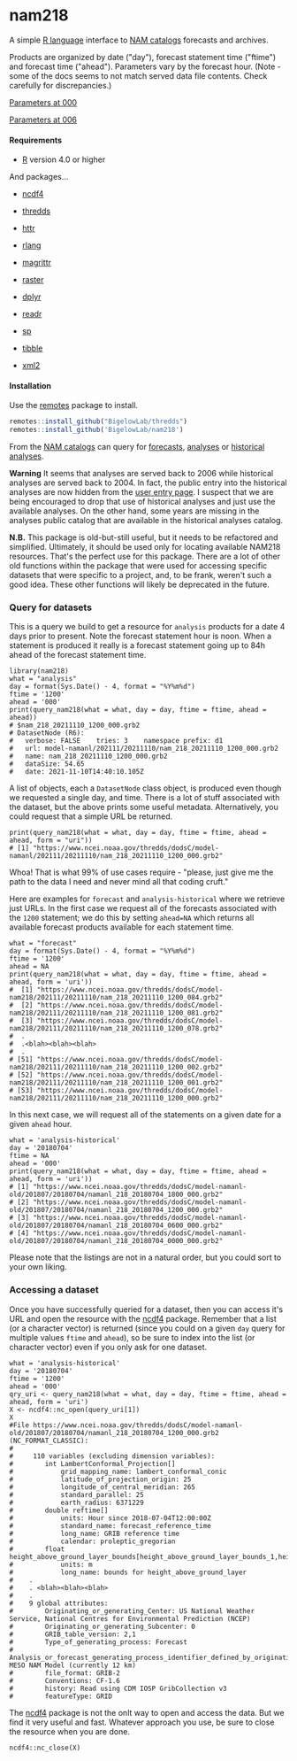 # nam218

A simple [R language](https://www.r-project.org/) interface to
[NAM catalogs](https://www.ncei.noaa.gov/products/weather-climate-models/north-american-mesoscale) forecasts and archives.

Products are organized by date ("day"), forecast statement time ("ftime") and forecast time ("ahead"). Parameters vary by the forecast hour. (Note - some of the docs seems to not match
served data file contents.  Check carefully for discrepancies.)

[Parameters at 000](https://www.nco.ncep.noaa.gov/pmb/products/nam/nam.t00z.awphys00.tm00.grib2.shtml)

[Parameters at 006](https://www.nco.ncep.noaa.gov/pmb/products/nam/nam.t00z.awphys06.tm00.grib2.shtml)


#### Requirements

+ [R](https://www.r-project.org/) version 4.0 or higher

And packages...


  + [ncdf4](https://CRAN.R-project.org/package=ncdf4)
  
  + [thredds](https://github.com/BigelowLab/thredds)
  
  + [httr](https://CRAN.R-project.org/package=httr)
  
  + [rlang](https://CRAN.R-project.org/package=rlang)
  
  + [magrittr](https://CRAN.R-project.org/package=magrittr)
  
  + [raster](https://CRAN.R-project.org/package=raster)
  
  + [dplyr](https://CRAN.R-project.org/package=dplyr)
  
  + [readr](https://CRAN.R-project.org/package=readr)
  
  + [sp](https://CRAN.R-project.org/package=sp)
  
  + [tibble](https://CRAN.R-project.org/package=tibble)
  
  + [xml2](https://CRAN.R-project.org/package=xml2)
    

#### Installation

Use the [remotes](https://CRAN.R-project.org/package=remotes) package to install.
```r
remotes::install_github("BigelowLab/thredds")
remotes::install_github('BigelowLab/nam218')
```


From the [NAM catalogs](https://www.ncei.noaa.gov/products/weather-climate-models/north-american-mesoscale) can query for [forecasts](https://www.ncei.noaa.gov/thredds/catalog/model-nam218/catalog.html), [analyses](https://www.ncei.noaa.gov/thredds/catalog/model-namanl/catalog.html) or [historical analyses](https://www.ncei.noaa.gov/thredds/catalog/model-namanl-old/catalog.html).  

**Warning** It seems that analyses are served back to 2006 while historical analyses are served back to 2004.  In fact, the public entry into the historical analyses are now hidden from the [user entry page](https://www.ncei.noaa.gov/products/weather-climate-models/north-american-mesoscale). I suspect that we are being encouraged to drop that use of historical analyses and just use the available analyses. On the other hand, some years are missing in the analyses public catalog that are available in the historical analyses catalog. 

**N.B.** This package is old-but-still useful, but it needs to be refactored and simplified. Ultimately, it should be used only for locating available NAM218 resources. That's the perfect use for this package.  There are a lot of other old functions within the package that were used for accessing specific datasets that were specific to a project, and, to be frank, weren't such a good idea.  These other functions will likely be deprecated in the future.  



### Query for datasets

This is a query we build to get a resource for `analysis` products for a date 4 days prior to present.  Note the forecast statement hour is noon.  When a statement is produced it really is a forecast statement going up to 84h ahead of the forecast statement time. 

```
library(nam218)
what = "analysis"
day = format(Sys.Date() - 4, format = "%Y%m%d")
ftime = '1200'
ahead = '000'
print(query_nam218(what = what, day = day, ftime = ftime, ahead = ahead))
# $nam_218_20211110_1200_000.grb2
# DatasetNode (R6): 
#   verbose: FALSE    tries: 3    namespace prefix: d1
#   url: model-namanl/202111/20211110/nam_218_20211110_1200_000.grb2
#   name: nam_218_20211110_1200_000.grb2
#   dataSize: 54.65
#   date: 2021-11-10T14:40:10.105Z
```

A list of objects, each a `DatasetNode` class object, is produced even though we requested a single day, and time. There is a lot of stuff associated with the dataset, but the above prints some useful metadata. Alternatively, you could request that a simple URL be returned.

```
print(query_nam218(what = what, day = day, ftime = ftime, ahead = ahead, form = "uri"))
# [1] "https://www.ncei.noaa.gov/thredds/dodsC/model-namanl/202111/20211110/nam_218_20211110_1200_000.grb2"
```

Whoa!  That is what 99% of use cases require - "please, just give me the path to the data I need and never mind all that coding cruft." 

Here are examples for `forecast` and `analysis-historical` where we retrieve just URLs.  In the first case we request all of the forecasts associated with the `1200` statement; we do this by setting `ahead=NA` which returns all available forecast products available for each statement time.
```
what = "forecast"
day = format(Sys.Date() - 4, format = "%Y%m%d")
ftime = '1200'
ahead = NA
print(query_nam218(what = what, day = day, ftime = ftime, ahead = ahead, form = 'uri'))
#  [1] "https://www.ncei.noaa.gov/thredds/dodsC/model-nam218/202111/20211110/nam_218_20211110_1200_084.grb2"
#  [2] "https://www.ncei.noaa.gov/thredds/dodsC/model-nam218/202111/20211110/nam_218_20211110_1200_081.grb2"
#  [3] "https://www.ncei.noaa.gov/thredds/dodsC/model-nam218/202111/20211110/nam_218_20211110_1200_078.grb2"
#  .
#  .<blah><blah><blah>
#  .
# [51] "https://www.ncei.noaa.gov/thredds/dodsC/model-nam218/202111/20211110/nam_218_20211110_1200_002.grb2"
# [52] "https://www.ncei.noaa.gov/thredds/dodsC/model-nam218/202111/20211110/nam_218_20211110_1200_001.grb2"
# [53] "https://www.ncei.noaa.gov/thredds/dodsC/model-nam218/202111/20211110/nam_218_20211110_1200_000.grb2"
```

In this next case, we will request all of the statements on a given date for a given `ahead` hour.

```
what = 'analysis-historical'
day = '20180704'
ftime = NA
ahead = '000'
print(query_nam218(what = what, day = day, ftime = ftime, ahead = ahead, form = 'uri'))
# [1] "https://www.ncei.noaa.gov/thredds/dodsC/model-namanl-old/201807/20180704/namanl_218_20180704_1800_000.grb2"
# [2] "https://www.ncei.noaa.gov/thredds/dodsC/model-namanl-old/201807/20180704/namanl_218_20180704_1200_000.grb2"
# [3] "https://www.ncei.noaa.gov/thredds/dodsC/model-namanl-old/201807/20180704/namanl_218_20180704_0600_000.grb2"
# [4] "https://www.ncei.noaa.gov/thredds/dodsC/model-namanl-old/201807/20180704/namanl_218_20180704_0000_000.grb2"
```

Please note that the listings are not in a natural order, but you could sort to your own liking.

### Accessing a dataset

Once you have successfully queried for a dataset, then you can access it's URL and open the resource 
with the [ncdf4](https://CRAN.R-project.org/package=ncdf4) package. Remember that a list (or a character vector) is returned (since you could on a given `day` query for multiple values `ftime` and `ahead`), so be sure to index into the list (or character vector) even if you only ask for one dataset.

```
what = 'analysis-historical'
day = '20180704'
ftime = '1200'
ahead = '000'
qry_uri <- query_nam218(what = what, day = day, ftime = ftime, ahead = ahead, form = 'uri')
X <- ncdf4::nc_open(query_uri[1])
X
#File https://www.ncei.noaa.gov/thredds/dodsC/model-namanl-old/201807/20180704/namanl_218_20180704_1200_000.grb2 (NC_FORMAT_CLASSIC):
#
#     110 variables (excluding dimension variables):
#        int LambertConformal_Projection[]   
#            grid_mapping_name: lambert_conformal_conic
#            latitude_of_projection_origin: 25
#            longitude_of_central_meridian: 265
#            standard_parallel: 25
#            earth_radius: 6371229
#        double reftime[]   
#            units: Hour since 2018-07-04T12:00:00Z
#            standard_name: forecast_reference_time
#            long_name: GRIB reference time
#            calendar: proleptic_gregorian
#        float height_above_ground_layer_bounds[height_above_ground_layer_bounds_1,height_above_ground_layer]   
#            units: m
#            long_name: bounds for height_above_ground_layer
#    .
#    . <blah><blah><blah>
#    .
#    9 global attributes:
#        Originating_or_generating_Center: US National Weather Service, National Centres for Environmental Prediction (NCEP)
#        Originating_or_generating_Subcenter: 0
#        GRIB_table_version: 2,1
#        Type_of_generating_process: Forecast
#        Analysis_or_forecast_generating_process_identifier_defined_by_originating_centre: MESO NAM Model (currently 12 km)
#        file_format: GRIB-2
#        Conventions: CF-1.6
#        history: Read using CDM IOSP GribCollection v3
#        featureType: GRID
```

The [ncdf4](https://CRAN.R-project.org/package=ncdf4) package is not the onlt way to open and access the data. But we find it very useful and fast.  Whatever approach you use, be sure to close the resource when you are done.

```
ncdf4::nc_close(X)
```

